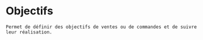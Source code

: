 # Objectifs


    Permet de définir des objectifs de ventes ou de commandes et de suivre leur réalisation.
  
